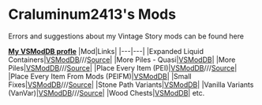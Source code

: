 # Craluminum2413's Mods
Errors and suggestions about my Vintage Story mods can be found here

**[My VSModDB profle](https://mods.vintagestory.at/list/mod?userid=3)**
|Mod|Links|
|---|---|
|Expanded Liquid Containers|[VSModDB](https://mods.vintagestory.at/exlico)///[Source](https://github.com/Craluminum2413/ExpandedLiquidContainers)|
|More Piles - Quasi|[VSModDB](https://mods.vintagestory.at/qmorepiles)|
|More Piles|[VSModDB](https://mods.vintagestory.at/morepiles)///[Source](https://github.com/Craluminum2413/MorePiles)|
|Place Every Item (PEI)|[VSModDB](https://mods.vintagestory.at/pei)///[Source](https://github.com/Craluminum2413/PlaceEveryItem)|
|Place Every Item From Mods (PEIFM)|[VSModDB](https://mods.vintagestory.at/peifm)|
|Small Fixes|[VSModDB](https://mods.vintagestory.at/smallfixes)///[Source](https://github.com/Craluminum2413/SmallFixes)|
|Stone Path Variants|[VSModDB](https://mods.vintagestory.at/ssppvv)|
|Vanilla Variants (VanVar)|[VSModDB](https://mods.vintagestory.at/vanvar)///[Source](https://github.com/Craluminum2413/VanillaVariants)|
|Wood Chests|[VSModDB](https://mods.vintagestory.at/woodchests)|
etc.
